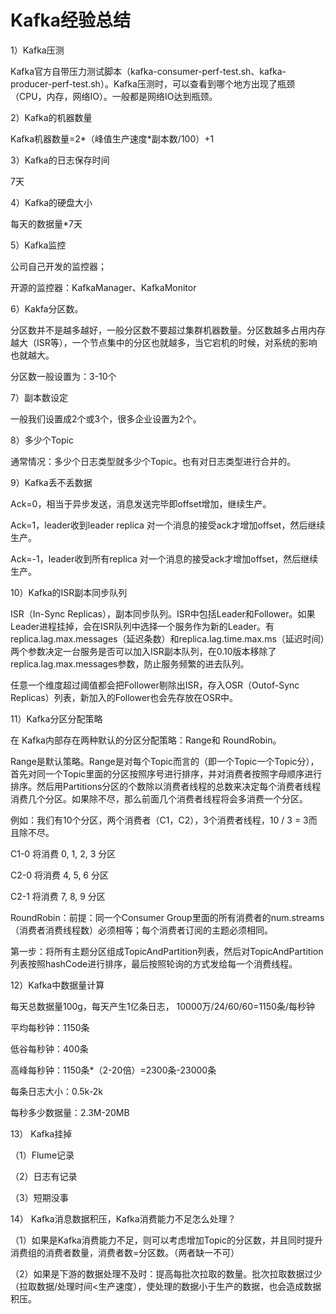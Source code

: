 # Kafka经验总结

1）Kafka压测

Kafka官方自带压力测试脚本（kafka-consumer-perf-test.sh、kafka-producer-perf-test.sh）。Kafka压测时，可以查看到哪个地方出现了瓶颈（CPU，内存，网络IO）。一般都是网络IO达到瓶颈。

2）Kafka的机器数量

Kafka机器数量=2*（峰值生产速度*副本数/100）+1

3）Kafka的日志保存时间

7天

4）Kafka的硬盘大小

每天的数据量*7天

5）Kafka监控

公司自己开发的监控器；

开源的监控器：KafkaManager、KafkaMonitor

6）Kakfa分区数。

分区数并不是越多越好，一般分区数不要超过集群机器数量。分区数越多占用内存越大（ISR等），一个节点集中的分区也就越多，当它宕机的时候，对系统的影响也就越大。

分区数一般设置为：3-10个

7）副本数设定

一般我们设置成2个或3个，很多企业设置为2个。

8）多少个Topic

   通常情况：多少个日志类型就多少个Topic。也有对日志类型进行合并的。

9）Kafka丢不丢数据

Ack=0，相当于异步发送，消息发送完毕即offset增加，继续生产。

Ack=1，leader收到leader replica 对一个消息的接受ack才增加offset，然后继续生产。

Ack=-1，leader收到所有replica 对一个消息的接受ack才增加offset，然后继续生产。

10）Kafka的ISR副本同步队列

ISR（In-Sync Replicas），副本同步队列。ISR中包括Leader和Follower。如果Leader进程挂掉，会在ISR队列中选择一个服务作为新的Leader。有replica.lag.max.messages（延迟条数）和replica.lag.time.max.ms（延迟时间）两个参数决定一台服务是否可以加入ISR副本队列，在0.10版本移除了replica.lag.max.messages参数，防止服务频繁的进去队列。

任意一个维度超过阈值都会把Follower剔除出ISR，存入OSR（Outof-Sync Replicas）列表，新加入的Follower也会先存放在OSR中。

11）Kafka分区分配策略

在 Kafka内部存在两种默认的分区分配策略：Range和 RoundRobin。

Range是默认策略。Range是对每个Topic而言的（即一个Topic一个Topic分），首先对同一个Topic里面的分区按照序号进行排序，并对消费者按照字母顺序进行排序。然后用Partitions分区的个数除以消费者线程的总数来决定每个消费者线程消费几个分区。如果除不尽，那么前面几个消费者线程将会多消费一个分区。

例如：我们有10个分区，两个消费者（C1，C2），3个消费者线程，10 / 3 = 3而且除不尽。

C1-0 将消费 0, 1, 2, 3 分区

C2-0 将消费 4, 5, 6 分区

C2-1 将消费 7, 8, 9 分区

RoundRobin：前提：同一个Consumer Group里面的所有消费者的num.streams（消费者消费线程数）必须相等；每个消费者订阅的主题必须相同。

第一步：将所有主题分区组成TopicAndPartition列表，然后对TopicAndPartition列表按照hashCode进行排序，最后按照轮询的方式发给每一个消费线程。

12）Kafka中数据量计算

每天总数据量100g，每天产生1亿条日志， 10000万/24/60/60=1150条/每秒钟

平均每秒钟：1150条

低谷每秒钟：400条

高峰每秒钟：1150条*（2-20倍）=2300条-23000条

每条日志大小：0.5k-2k

每秒多少数据量：2.3M-20MB

13） Kafka挂掉

（1）Flume记录

（2）日志有记录

（3）短期没事

14） Kafka消息数据积压，Kafka消费能力不足怎么处理？ 

（1）如果是Kafka消费能力不足，则可以考虑增加Topic的分区数，并且同时提升消费组的消费者数量，消费者数=分区数。（两者缺一不可）

（2）如果是下游的数据处理不及时：提高每批次拉取的数量。批次拉取数据过少（拉取数据/处理时间<生产速度），使处理的数据小于生产的数据，也会造成数据积压。

 
